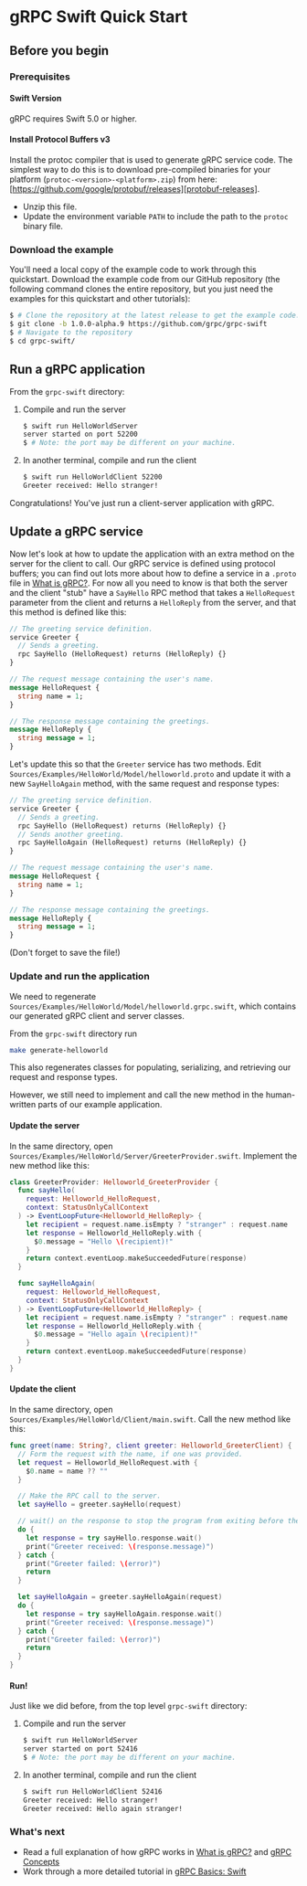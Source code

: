 # gRPC Swift Quick Start

## Before you begin

### Prerequisites

#### Swift Version

gRPC requires Swift 5.0 or higher.

#### Install Protocol Buffers v3

Install the protoc compiler that is used to generate gRPC service code. The
simplest way to do this is to download pre-compiled binaries for your
platform (`protoc-<version>-<platform>.zip`) from here:
[https://github.com/google/protobuf/releases][protobuf-releases].

* Unzip this file.
* Update the environment variable `PATH` to include the path to the `protoc`
  binary file.

### Download the example

You'll need a local copy of the example code to work through this quickstart.
Download the example code from our GitHub repository (the following command
clones the entire repository, but you just need the examples for this quickstart
and other tutorials):

```sh
$ # Clone the repository at the latest release to get the example code:
$ git clone -b 1.0.0-alpha.9 https://github.com/grpc/grpc-swift
$ # Navigate to the repository
$ cd grpc-swift/
```

## Run a gRPC application

From the `grpc-swift` directory:

1. Compile and run the server

   ```sh
   $ swift run HelloWorldServer
   server started on port 52200
   $ # Note: the port may be different on your machine.
   ```

2. In another terminal, compile and run the client

   ```sh
   $ swift run HelloWorldClient 52200
   Greeter received: Hello stranger!
   ```

Congratulations! You've just run a client-server application with gRPC.

## Update a gRPC service

Now let's look at how to update the application with an extra method on the
server for the client to call. Our gRPC service is defined using protocol
buffers; you can find out lots more about how to define a service in a `.proto`
file in [What is gRPC?][grpc-guides]. For now all you need to know is that both
the server and the client "stub" have a `SayHello` RPC method that takes a
`HelloRequest` parameter from the client and returns a `HelloReply` from the
server, and that this method is defined like this:

```proto
// The greeting service definition.
service Greeter {
  // Sends a greeting.
  rpc SayHello (HelloRequest) returns (HelloReply) {}
}

// The request message containing the user's name.
message HelloRequest {
  string name = 1;
}

// The response message containing the greetings.
message HelloReply {
  string message = 1;
}
```

Let's update this so that the `Greeter` service has two methods. Edit
`Sources/Examples/HelloWorld/Model/helloworld.proto` and update it with a new
`SayHelloAgain` method, with the same request and response types:

```proto
// The greeting service definition.
service Greeter {
  // Sends a greeting.
  rpc SayHello (HelloRequest) returns (HelloReply) {}
  // Sends another greeting.
  rpc SayHelloAgain (HelloRequest) returns (HelloReply) {}
}

// The request message containing the user's name.
message HelloRequest {
  string name = 1;
}

// The response message containing the greetings.
message HelloReply {
  string message = 1;
}
```

(Don't forget to save the file!)

### Update and run the application

We need to regenerate
`Sources/Examples/HelloWorld/Model/helloworld.grpc.swift`, which
contains our generated gRPC client and server classes.

From the `grpc-swift` directory run

```sh
make generate-helloworld
```

This also regenerates classes for populating, serializing, and retrieving our
request and response types.

However, we still need to implement and call the new method in the human-written
parts of our example application.

#### Update the server

In the same directory, open
`Sources/Examples/HelloWorld/Server/GreeterProvider.swift`. Implement the new
method like this:

```swift
class GreeterProvider: Helloworld_GreeterProvider {
  func sayHello(
    request: Helloworld_HelloRequest,
    context: StatusOnlyCallContext
  ) -> EventLoopFuture<Helloworld_HelloReply> {
    let recipient = request.name.isEmpty ? "stranger" : request.name
    let response = Helloworld_HelloReply.with {
      $0.message = "Hello \(recipient)!"
    }
    return context.eventLoop.makeSucceededFuture(response)
  }

  func sayHelloAgain(
    request: Helloworld_HelloRequest,
    context: StatusOnlyCallContext
  ) -> EventLoopFuture<Helloworld_HelloReply> {
    let recipient = request.name.isEmpty ? "stranger" : request.name
    let response = Helloworld_HelloReply.with {
      $0.message = "Hello again \(recipient)!"
    }
    return context.eventLoop.makeSucceededFuture(response)
  }
}
```

#### Update the client

In the same directory, open
`Sources/Examples/HelloWorld/Client/main.swift`. Call the new method like this:

```swift
func greet(name: String?, client greeter: Helloworld_GreeterClient) {
  // Form the request with the name, if one was provided.
  let request = Helloworld_HelloRequest.with {
    $0.name = name ?? ""
  }

  // Make the RPC call to the server.
  let sayHello = greeter.sayHello(request)

  // wait() on the response to stop the program from exiting before the response is received.
  do {
    let response = try sayHello.response.wait()
    print("Greeter received: \(response.message)")
  } catch {
    print("Greeter failed: \(error)")
    return
  }

  let sayHelloAgain = greeter.sayHelloAgain(request)
  do {
    let response = try sayHelloAgain.response.wait()
    print("Greeter received: \(response.message)")
  } catch {
    print("Greeter failed: \(error)")
    return
  }
}
```

#### Run!

Just like we did before, from the top level `grpc-swift` directory:

1. Compile and run the server

   ```sh
   $ swift run HelloWorldServer
   server started on port 52416
   $ # Note: the port may be different on your machine.
   ```

2. In another terminal, compile and run the client

   ```sh
   $ swift run HelloWorldClient 52416
   Greeter received: Hello stranger!
   Greeter received: Hello again stranger!
   ```

### What's next

- Read a full explanation of how gRPC works in [What is gRPC?][grpc-guides] and
  [gRPC Concepts][grpc-concepts]
- Work through a more detailed tutorial in [gRPC Basics: Swift][basic-tutorial]

[grpc-guides]: https://grpc.io/docs/guides/
[grpc-concepts]: https://grpc.io/docs/guides/concepts/
[protobuf-releases]: https://github.com/google/protobuf/releases
[basic-tutorial]: ./basic-tutorial.md
